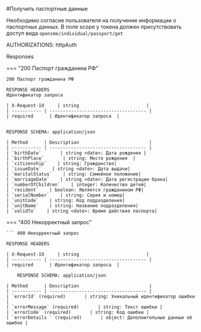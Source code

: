 #Получить паспортные данные

Необходимо согласие пользователя на получение информации о паспортных данных. В поле scope у токена должен присутствовать доступ вида ```opensme/individual/passport/get```

AUTHORIZATIONS: httpAuth

Responses

=== "200 Паспорт гражданина РФ"

    200 Паспорт гражданина РФ

    RESPONSE HEADERS
    Идентификатор запроса

    | X-Request-Id     | string                         |
    | ----------- | ------------------------------------ |
    | required      | Идентификатор запроса  |


    RESPONSE SCHEMA: application/json

    | Method      | Description                          |
    | ----------- | ------------------------------------ |
    | `birthDate`       | string <date>: Дата рождения |
    | `birthPlace`       | string: Место рождения  |
    | `citizenship`    | string: Гражданство|
    | `issueDate`    | string <date>: Дата выдачи|
    | `maritalStatus`    | string: Семейное положение|
    | `marriageDate`    | string <date>: Дата регистрации брака|
    | `numberOfChildren`    | integer: Количество детей|
    | `resident`    | boolean: Является гражданином РФ|
    | `serialNumber`    | string: Серия и номер|
    | `unitCode`    | string: Код подразделения|
    | `unitName`    | string: Название подразделения|
    | `validTo`    | string <date>: Время действия паспорта|

=== "400 Некорректный запрос"

    ``` 400 Некорректный запрос

    RESPONSE HEADERS

    | X-Request-Id     | string                         |
    | ----------- | ------------------------------------ |
    | required      | Идентификатор запроса  |

        RESPONSE SCHEMA: application/json

    | Method      | Description                          |
    | ----------- | ------------------------------------ |
    | `errorId` (required)       | string: Уникальный идентификатор ошибки |
    | `errorMessage` (required)       | string: Текст ошибки |
    | `errorCode` (required)       | string: Код ошибки |
    | `errorDetails ` (required)       | object: Дополнительные данные об ошибке |
